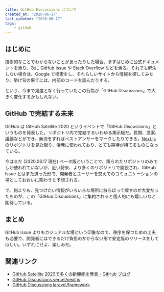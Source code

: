 ```yaml
---
title: GitHub Discussions について
created_at: "2020-06-17"
last_updated: "2020-06-17"
tags:
    - github
---
```


## はじめに

技術的なことでわからないことがあったりした場合、まずはじめに公式ドキュメントを漁り、次に GitHub Issue や Stack Overflow などを漁る。それでも解決しない場合は、Google で検索をし、それらしいサイトから情報を探してみたり、挙げ句の果てには、内部のコードを読んだりする。

という、今まで幾度となく行っていたこの行為が「GitHub Discussions」で大きく変化するかもしれない。

## GitHub で完結する未来

GitHub は GitHub Satellite 2020 というイベントで「GitHub Discussions」というものを発表した。リポジトリ内で完結するいわゆる掲示板だ。質問、提案、議論などができ、解決をすればベストアンサーをマークしたりできる。[Next.js](https://github.com/vercel/next.js/discussions) のリポジトリを見た限り、活発に使われており、とても期待が持てるものになっている。

今はまだ (2020.06.17 現在) ベータ版ということで、限られたリポジトリのみでしか使われていないが、近い将来、より多くのリポジトリで開設され、GitHub Issue とはまた違った形で、開発者とユーザーを交えてのコミュニケーションの場としておおいに賑わうと予想される。

で、何よりも、見つけたい情報がいろいろな場所に散らばって探すのが大変だったものが、この「GitHub Discussions」に集約されると個人的にも嬉しいなと期待している。

## まとめ

GitHub Issue よりもカジュアルな場という印象なので、秩序を保つための工夫も必要で、開発者にはできるだけ負担のかからない形で安定版のリリースをしてほしい。いずれにせよ、楽しみだ。

## 関連リンク

- [GitHub Satellite 2020で多くの新機能を発表 - GitHub ブログ](https://github.blog/jp/2020-05-08-new-from-satellite-2020-github-codespaces-github-discussions-securing-code-in-private-repositories-and-more/#github-discussions%ef%bc%9a%e6%96%b0%e3%81%97%e3%81%84%e8%ad%b0%e8%ab%96%e3%81%ae%e5%a0%b4)
- [GitHub Discussions vercel/next.js](https://github.com/vercel/next.js/discussions)
- [GitHub Discussions laravel/framework](https://github.com/laravel/framework/discussions)
